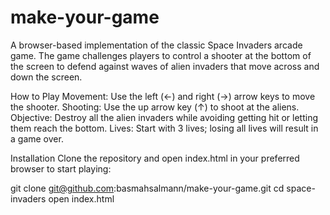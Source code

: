 # make-your-game

A browser-based implementation of the classic Space Invaders arcade game. The game challenges players to control a shooter at the bottom of the screen to defend against waves of alien invaders that move across and down the screen.

How to Play
Movement: Use the left (←) and right (→) arrow keys to move the shooter.
Shooting: Use the up arrow key (↑) to shoot at the aliens.
Objective: Destroy all the alien invaders while avoiding getting hit or letting them reach the bottom.
Lives: Start with 3 lives; losing all lives will result in a game over.

Installation
Clone the repository and open index.html in your preferred browser to start playing:

git clone git@github.com:basmahsalmann/make-your-game.git
cd space-invaders
open index.html
